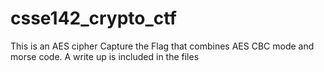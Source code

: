 # csse142_crypto_ctf


This is an AES cipher Capture the Flag that combines AES CBC mode and morse code. A write up is included in the files
